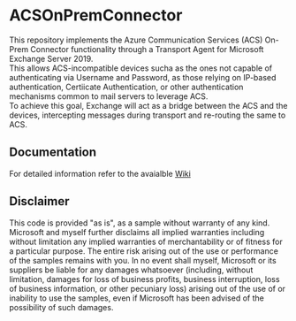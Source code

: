 # ACSOnPremConnector

This repository implements the Azure Communication Services (ACS) On-Prem Connector functionality through a Transport Agent for Microsoft Exchange Server 2019.  
This allows ACS-incompatible devices sucha as the ones not capable of authenticating via Username and Password, as those relying on IP-based authentication, Certiicate Authentication, or other authentication mechanisms common to mail servers to leverage ACS.  
To achieve this goal, Exchange will act as a bridge between the ACS and the devices, intercepting messages during transport and re-routing the same to ACS.

## Documentation

For detailed information refer to the avaialble [Wiki](https://github.com/kavejo/ACSOnPremConnector/wiki)

## Disclaimer

This code is provided "as is", as a sample without warranty of any kind.
Microsoft and myself further disclaims all implied warranties including without limitation any implied warranties of merchantability or of fitness for a particular purpose. The entire risk arising out of the use or performance of the samples remains with you. In no event shall myself, Microsoft or its suppliers be liable for any damages whatsoever (including, without limitation, damages for loss of business profits, business interruption, loss of business information, or other pecuniary loss) arising out of the use of or inability to use the samples, even if Microsoft has been advised of the possibility of such damages.